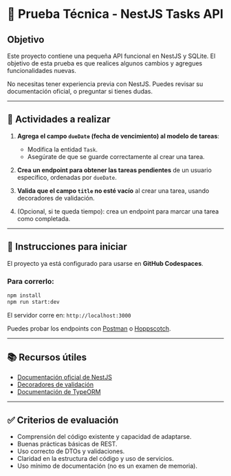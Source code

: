 # 🧪 Prueba Técnica - NestJS Tasks API

## Objetivo
Este proyecto contiene una pequeña API funcional en NestJS y SQLite. El objetivo de esta prueba es que realices algunos cambios y agregues funcionalidades nuevas.

No necesitas tener experiencia previa con NestJS. Puedes revisar su documentación oficial, o preguntar si tienes dudas.

---

## 📝 Actividades a realizar

1. **Agrega el campo `dueDate` (fecha de vencimiento) al modelo de tareas**:
   - Modifica la entidad `Task`.
   - Asegúrate de que se guarde correctamente al crear una tarea.

2. **Crea un endpoint para obtener las tareas pendientes** de un usuario específico, ordenadas por `dueDate`.

3. **Valida que el campo `title` no esté vacío** al crear una tarea, usando decoradores de validación.

4. (Opcional, si te queda tiempo): crea un endpoint para marcar una tarea como completada.

---

## 🚀 Instrucciones para iniciar

El proyecto ya está configurado para usarse en **GitHub Codespaces**.

### Para correrlo:

```bash
npm install
npm run start:dev
```

El servidor corre en: `http://localhost:3000`

Puedes probar los endpoints con [Postman](https://www.postman.com/) o [Hoppscotch](https://hoppscotch.io).

---

## 📚 Recursos útiles

- [Documentación oficial de NestJS](https://docs.nestjs.com/)
- [Decoradores de validación](https://github.com/typestack/class-validator#validation-decorators)
- [Documentación de TypeORM](https://typeorm.io/)

---

## ✅ Criterios de evaluación

- Comprensión del código existente y capacidad de adaptarse.
- Buenas prácticas básicas de REST.
- Uso correcto de DTOs y validaciones.
- Claridad en la estructura del código y uso de servicios.
- Uso mínimo de documentación (no es un examen de memoria).
